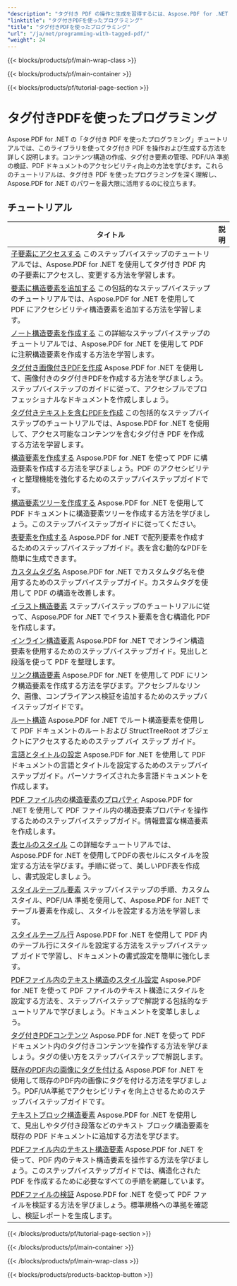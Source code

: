 ```yaml
---
"description": "タグ付き PDF の操作と生成を習得するには、Aspose.PDF for .NET の「タグ付き PDF を使用したプログラミング」チュートリアルを参照してください。"
"linktitle": "タグ付きPDFを使ったプログラミング"
"title": "タグ付きPDFを使ったプログラミング"
"url": "/ja/net/programming-with-tagged-pdf/"
"weight": 24
---
```


{{< blocks/products/pf/main-wrap-class >}}

{{< blocks/products/pf/main-container >}}

{{< blocks/products/pf/tutorial-page-section >}}

# タグ付きPDFを使ったプログラミング


Aspose.PDF for .NET の「タグ付き PDF を使ったプログラミング」チュートリアルでは、このライブラリを使ってタグ付き PDF を操作および生成する方法を詳しく説明します。コンテンツ構造の作成、タグ付き要素の管理、PDF/UA 準拠の検証、PDF ドキュメントのアクセシビリティ向上の方法を学びます。これらのチュートリアルは、タグ付き PDF を使ったプログラミングを深く理解し、Aspose.PDF for .NET のパワーを最大限に活用するのに役立ちます。

## チュートリアル
タイトル | 説明 |
| --- | --- | 
| [子要素にアクセスする](./access-children-elements/) このステップバイステップのチュートリアルでは、Aspose.PDF for .NET を使用してタグ付き PDF 内の子要素にアクセスし、変更する方法を学習します。 |  
| [要素に構造要素を追加する](./add-structure-element-into-element/) この包括的なステップバイステップのチュートリアルでは、Aspose.PDF for .NET を使用して PDF にアクセシビリティ構造要素を追加する方法を学習します。 |  
| [ノート構造要素を作成する](./create-note-structure-element/) この詳細なステップバイステップのチュートリアルでは、Aspose.PDF for .NET を使用して PDF に注釈構造要素を作成する方法を学習します。 |  
| [タグ付き画像付きPDFを作成](./create-pdf-with-tagged-image/) Aspose.PDF for .NET を使用して、画像付きのタグ付きPDFを作成する方法を学びましょう。ステップバイステップのガイドに従って、アクセシブルでプロフェッショナルなドキュメントを作成しましょう。 |  
| [タグ付きテキストを含むPDFを作成](./create-pdf-with-tagged-text/) この包括的なステップバイステップのチュートリアルでは、Aspose.PDF for .NET を使用して、アクセス可能なコンテンツを含むタグ付き PDF を作成する方法を学習します。 |  
| [構造要素を作成する](./create-structure-elements/) Aspose.PDF for .NET を使って PDF に構造要素を作成する方法を学びましょう。PDF のアクセシビリティと整理機能を強化するためのステップバイステップガイドです。 |  
| [構造要素ツリーを作成する](./create-structure-elements-tree/) Aspose.PDF for .NET を使用して PDF ドキュメントに構造要素ツリーを作成する方法を学びましょう。このステップバイステップガイドに従ってください。 |  
| [表要素を作成する](./create-table-element/) Aspose.PDF for .NET で配列要素を作成するためのステップバイステップガイド。表を含む動的なPDFを簡単に生成できます。 |  
| [カスタムタグ名](./custom-tag-name/) Aspose.PDF for .NET でカスタムタグ名を使用するためのステップバイステップガイド。カスタムタグを使用して PDF の構造を改善します。 |  
| [イラスト構造要素](./illustration-structure-elements/) ステップバイステップのチュートリアルに従って、Aspose.PDF for .NET でイラスト要素を含む構造化 PDF を作成します。 |  
| [インライン構造要素](./inline-structure-elements/) Aspose.PDF for .NET でオンライン構造要素を使用するためのステップバイステップガイド。見出しと段落を使って PDF を整理します。 |  
| [リンク構造要素](./link-structure-elements/) Aspose.PDF for .NET を使用して PDF にリンク構造要素を作成する方法を学びます。アクセシブルなリンク、画像、コンプライアンス検証を追加するためのステップバイステップガイドです。 |  
| [ルート構造](./root-structure/) Aspose.PDF for .NET でルート構造要素を使用して PDF ドキュメントのルートおよび StructTreeRoot オブジェクトにアクセスするためのステップ バイ ステップ ガイド。 |  
| [言語とタイトルの設定](./setup-language-and-title/) Aspose.PDF for .NET を使用して PDF ドキュメントの言語とタイトルを設定するためのステップバイステップガイド。パーソナライズされた多言語ドキュメントを作成します。 |  
| [PDF ファイル内の構造要素のプロパティ](./structure-elements-properties/) Aspose.PDF for .NET を使用して PDF ファイル内の構造要素プロパティを操作するためのステップバイステップガイド。情報豊富な構造要素を作成します。 |  
| [表セルのスタイル](./style-table-cell/) この詳細なチュートリアルでは、Aspose.PDF for .NET を使用してPDFの表セルにスタイルを設定する方法を学びます。手順に従って、美しいPDF表を作成し、書式設定しましょう。 |  
| [スタイルテーブル要素](./style-table-element/) ステップバイステップの手順、カスタム スタイル、PDF/UA 準拠を使用して、Aspose.PDF for .NET でテーブル要素を作成し、スタイルを設定する方法を学習します。 |  
| [スタイルテーブル行](./style-table-row/) Aspose.PDF for .NET を使用して PDF 内のテーブル行にスタイルを設定する方法をステップバイステップ ガイドで学習し、ドキュメントの書式設定を簡単に強化します。 |  
| [PDFファイル内のテキスト構造のスタイル設定](./style-text-structure/) Aspose.PDF for .NET を使って PDF ファイルのテキスト構造にスタイルを設定する方法を、ステップバイステップで解説する包括的なチュートリアルで学びましょう。ドキュメントを変革しましょう。 |  
| [タグ付きPDFコンテンツ](./tagged-pdf-content/) Aspose.PDF for .NET を使って PDF ドキュメント内のタグ付きコンテンツを操作する方法を学びましょう。タグの使い方をステップバイステップで解説します。 |  
| [既存のPDF内の画像にタグを付ける](./tag-image-in-existing-pdf/) Aspose.PDF for .NET を使用して既存のPDF内の画像にタグを付ける方法を学びましょう。PDF/UA準拠でアクセシビリティを向上させるためのステップバイステップガイドです。 |  
| [テキストブロック構造要素](./text-block-structure-elements/) Aspose.PDF for .NET を使用して、見出しやタグ付き段落などのテキスト ブロック構造要素を既存の PDF ドキュメントに追加する方法を学びます。 |  
| [PDFファイル内のテキスト構造要素](./text-structure-elements/) Aspose.PDF for .NET を使って、PDF 内のテキスト構造要素を操作する方法を学びましょう。このステップバイステップガイドでは、構造化された PDF を作成するために必要なすべての手順を網羅しています。 |  
| [PDFファイルの検証](./validate-pdf/) Aspose.PDF for .NET を使って PDF ファイルを検証する方法を学びましょう。標準規格への準拠を確認し、検証レポートを生成します。 |  

{{< /blocks/products/pf/tutorial-page-section >}}

{{< /blocks/products/pf/main-container >}}

{{< /blocks/products/pf/main-wrap-class >}}

{{< blocks/products/products-backtop-button >}}